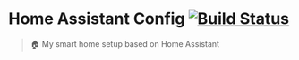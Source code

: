 # Home Assistant Config [![Build Status][travis-img]][travis-ci]

> 🏠 My smart home setup based on Home Assistant

<!-- References -->

[travis-ci]: https://travis-ci.org/denysdovhan/home-assistant-config
[travis-img]: https://img.shields.io/travis/denysdovhan/home-assistant-config.svg?style=flat-square